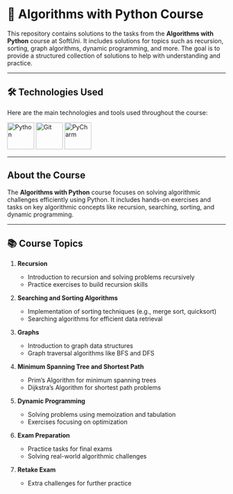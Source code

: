 # 🧮 Algorithms with Python Course

This repository contains solutions to the tasks from the **Algorithms with Python** course at SoftUni. It includes solutions for topics such as recursion, sorting, graph algorithms, dynamic programming, and more. The goal is to provide a structured collection of solutions to help with understanding and practice.

---

## 🛠️ Technologies Used

Here are the main technologies and tools used throughout the course:

<p align="left">
  <img src="https://upload.wikimedia.org/wikipedia/commons/c/c3/Python-logo-notext.svg" alt="Python" width="62" height="62">
  <img src="https://upload.wikimedia.org/wikipedia/commons/3/3f/Git_icon.svg" alt="Git" width="62" height="62">
  <img src="https://resources.jetbrains.com/storage/products/company/brand/logos/PyCharm_icon.png" alt="PyCharm" width="62" height="62">
</p>

---

## About the Course

The **Algorithms with Python** course focuses on solving algorithmic challenges efficiently using Python. It includes hands-on exercises and tasks on key algorithmic concepts like recursion, searching, sorting, and dynamic programming.

---

## 📚 Course Topics

1. **Recursion**
   - Introduction to recursion and solving problems recursively
   - Practice exercises to build recursion skills

2. **Searching and Sorting Algorithms**
   - Implementation of sorting techniques (e.g., merge sort, quicksort)
   - Searching algorithms for efficient data retrieval

3. **Graphs**
   - Introduction to graph data structures
   - Graph traversal algorithms like BFS and DFS

4. **Minimum Spanning Tree and Shortest Path**
   - Prim’s Algorithm for minimum spanning trees
   - Dijkstra’s Algorithm for shortest path problems

5. **Dynamic Programming**
   - Solving problems using memoization and tabulation
   - Exercises focusing on optimization

6. **Exam Preparation**
   - Practice tasks for final exams
   - Solving real-world algorithmic challenges

7. **Retake Exam**
   - Extra challenges for further practice
